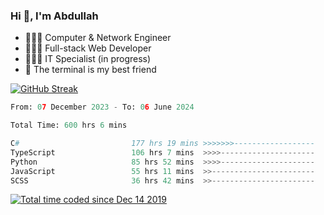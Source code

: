 <h3>Hi 👋, I'm Abdullah</h3>

- 👷🏼‍♂️ Computer & Network Engineer
- 👨🏻‍💻 Full-stack Web Developer
- 👨🏻‍💻 IT Specialist (in progress)
- 🖤 The terminal is my best friend

[![GitHub Streak](https://streak-stats.demolab.com?user=al3bad&theme=transparent&date_format=j%20M%5B%20Y%5D)](https://git.io/streak-stats)

<!--START_SECTION:waka-->

```python
From: 07 December 2023 - To: 06 June 2024

Total Time: 600 hrs 6 mins

C#                         177 hrs 19 mins >>>>>>>------------------   29.29 %
TypeScript                 106 hrs 7 mins  >>>>---------------------   17.53 %
Python                     85 hrs 52 mins  >>>>---------------------   14.18 %
JavaScript                 55 hrs 11 mins  >>-----------------------   09.12 %
SCSS                       36 hrs 42 mins  >>-----------------------   06.06 %
```

<!--END_SECTION:waka-->

<p>
  <a href="https://wakatime.com/@ce2a2aac-0d6b-4d65-b864-8a4bcaf12967"><img src="https://wakatime.com/badge/user/ce2a2aac-0d6b-4d65-b864-8a4bcaf12967.svg" alt="Total time coded since Dec 14 2019" /></a>
</p>
